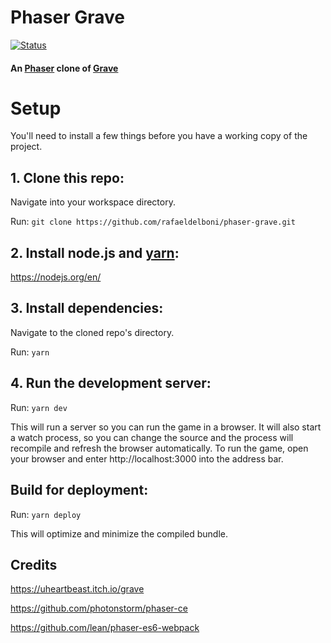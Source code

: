 # Phaser Grave 
[![Status][badge-status]][badge-status]
#### An [Phaser](https://github.com/photonstorm/phaser-ce) clone of [Grave](https://uheartbeast.itch.io/grave)

# Setup
You'll need to install a few things before you have a working copy of the project.

## 1. Clone this repo:

Navigate into your workspace directory.

Run:
 ```git clone https://github.com/rafaeldelboni/phaser-grave.git```

## 2. Install node.js and [yarn](https://yarnpkg.com/):

https://nodejs.org/en/

## 3. Install dependencies:

Navigate to the cloned repo's directory.

Run:
```yarn``` 

## 4. Run the development server:

Run:
```yarn dev```

This will run a server so you can run the game in a browser. It will also start a watch process, so you can change the source and the process will recompile and refresh the browser automatically.
To run the game, open your browser and enter http://localhost:3000 into the address bar.

## Build for deployment:

Run:
```yarn deploy```  

This will optimize and minimize the compiled bundle.

## Credits

https://uheartbeast.itch.io/grave

https://github.com/photonstorm/phaser-ce

https://github.com/lean/phaser-es6-webpack

[badge-status]: https://img.shields.io/badge/status-work%20in%20progress-lightgrey.svg
